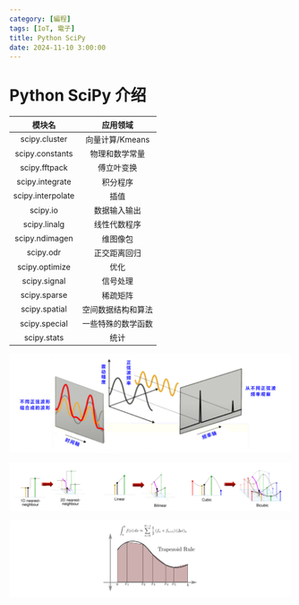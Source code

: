 ```yaml
---
category: [編程]
tags: [IoT, 電子]
title: Python SciPy
date: 2024-11-10 3:00:00
---
```


<style>
  table {
    width: 100%
    }
  td {
    vertical-align: center;
    text-align: center;
  }
  table.inputT{
    margin: 10px;
    width: auto;
    margin-left: auto;
    margin-right: auto;
    border: none;
  }
  input{
    text-align: center;
    padding: 0px 10px;
  }
  iframe{
    width: 100%;
    display: block;
    border-style:none;
  }
</style>

# Python SciPy 介绍

|模块名|应用领域|
|:---:|:---:|
|scipy.cluster|向量计算/Kmeans|
|scipy.constants|物理和数学常量|
|scipy.fftpack|傅立叶变换|
|scipy.integrate|积分程序|
|scipy.interpolate|插值|
|scipy.io|数据输入输出|
|scipy.linalg|线性代数程序|
|scipy.ndimagen|维图像包|
|scipy.odr|正交距离回归|
|scipy.optimize|优化|
|scipy.signal|信号处理|
|scipy.sparse|稀疏矩阵|
|scipy.spatial|空间数据结构和算法|
|scipy.special|一些特殊的数学函数|
|scipy.stats|统计|

![Alt X](../assets/img/python/fft.png)

![Alt X](../assets/img/python/interpolate.png)

![Alt X](../assets/img/python/integration.png)